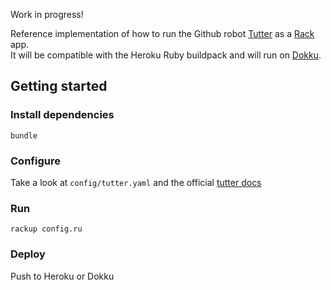 Work in progress!

Reference implementation of how to run the Github robot [Tutter](https://github.com/JHaals/tutter) as a [Rack](http://rack.github.io/) app.<br />It will be compatible with the Heroku Ruby buildpack and will run on [Dokku](https://github.com/progrium/dokku).

## Getting started

### Install dependencies
`bundle`

### Configure 

Take a look at `config/tutter.yaml` and the official [tutter docs](https://github.com/JHaals/tutter)

### Run 

`rackup config.ru`

### Deploy

Push to Heroku or Dokku
